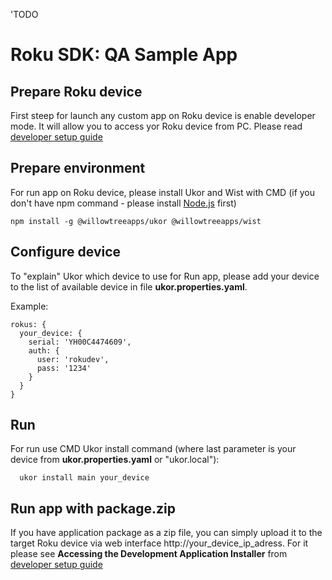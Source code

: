 'TODO



# Roku SDK: QA Sample App

## Prepare Roku device

First steep for launch any custom app on Roku device is enable developer mode.
It will allow you to access yor Roku device from PC. Please read
[developer setup guide](https://blog.roku.com/developer/developer-setup-guide)

## Prepare environment

For run app on Roku device, please install Ukor and Wist with CMD (if you
don't have npm command - please install [Node.js](https://nodejs.org/uk/)
first)

```
npm install -g @willowtreeapps/ukor @willowtreeapps/wist
```

## Configure device

To "explain" Ukor which device to use for Run app, please add your device to
the list of available device in file **ukor.properties.yaml**.

Example:

```
rokus: {
  your_device: {
    serial: 'YH00C4474609',
    auth: {
      user: 'rokudev',
      pass: '1234'
    }
  }
}
```

## Run

For run use CMD Ukor install command (where last parameter is your device from
**ukor.properties.yaml** or "ukor.local"):

```
  ukor install main your_device
```

## Run app with package.zip

If you have application package as a zip file, you can simply upload it to
the target Roku device via web interface http://your_device_ip_adress. 
For it please see **Accessing the Development Application Installer** from
[developer setup guide](https://blog.roku.com/developer/developer-setup-guide)
